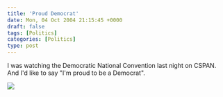 ```yaml
---
title: 'Proud Democrat'
date: Mon, 04 Oct 2004 21:15:45 +0000
draft: false
tags: [Politics]
categories: [Politics]
type: post
---
```


I was watching the Democratic National Convention last night on CSPAN. And I'd like to say "I'm proud to be a Democrat".

![](http://www.johnkerry.com/images/shell/jklogo.gif)